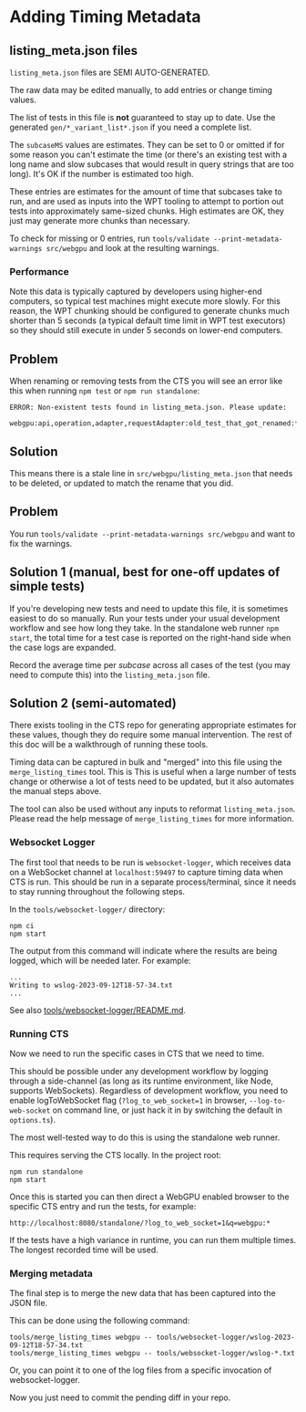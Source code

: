 # Adding Timing Metadata

## listing_meta.json files

`listing_meta.json` files are SEMI AUTO-GENERATED.

The raw data may be edited manually, to add entries or change timing values.

The list of tests in this file is **not** guaranteed to stay up to date.
Use the generated `gen/*_variant_list*.json` if you need a complete list.

The `subcaseMS` values are estimates. They can be set to 0 or omitted if for some reason
you can't estimate the time (or there's an existing test with a long name and
slow subcases that would result in query strings that are too long).
It's OK if the number is estimated too high.

These entries are estimates for the amount of time that subcases take to run,
and are used as inputs into the WPT tooling to attempt to portion out tests into
approximately same-sized chunks. High estimates are OK, they just may generate
more chunks than necessary.

To check for missing or 0 entries, run
`tools/validate --print-metadata-warnings src/webgpu`
and look at the resulting warnings.

### Performance

Note this data is typically captured by developers using higher-end
computers, so typical test machines might execute more slowly. For this
reason, the WPT chunking should be configured to generate chunks much shorter
than 5 seconds (a typical default time limit in WPT test executors) so they
should still execute in under 5 seconds on lower-end computers.

## Problem

When renaming or removing tests from the CTS you will see an error like this
when running `npm test` or `npm run standalone`:

```
ERROR: Non-existent tests found in listing_meta.json. Please update:
  webgpu:api,operation,adapter,requestAdapter:old_test_that_got_renamed:*
```

## Solution

This means there is a stale line in `src/webgpu/listing_meta.json` that needs
to be deleted, or updated to match the rename that you did.

## Problem

You run `tools/validate --print-metadata-warnings src/webgpu`
and want to fix the warnings.

## Solution 1 (manual, best for one-off updates of simple tests)

If you're developing new tests and need to update this file, it is sometimes
easiest to do so manually. Run your tests under your usual development workflow
and see how long they take. In the standalone web runner `npm start`, the total
time for a test case is reported on the right-hand side when the case logs are
expanded.

Record the average time per *subcase* across all cases of the test (you may need
to compute this) into the `listing_meta.json` file.

## Solution 2 (semi-automated)

There exists tooling in the CTS repo for generating appropriate estimates for
these values, though they do require some manual intervention. The rest of this
doc will be a walkthrough of running these tools.

Timing data can be captured in bulk and "merged" into this file using
the `merge_listing_times` tool. This is
This is useful when a large number of tests
change or otherwise a lot of tests need to be updated, but it also automates the
manual steps above.

The tool can also be used without any inputs to reformat `listing_meta.json`.
Please read the help message of `merge_listing_times` for more information.

### Websocket Logger

The first tool that needs to be run is `websocket-logger`, which receives data
on a WebSocket channel at `localhost:59497` to capture timing data when CTS is run. This
should be run in a separate process/terminal, since it needs to stay running
throughout the following steps.

In the `tools/websocket-logger/` directory:

```
npm ci
npm start
```

The output from this command will indicate where the results are being logged,
which will be needed later. For example:

```
...
Writing to wslog-2023-09-12T18-57-34.txt
...
```

See also [tools/websocket-logger/README.md](../tools/websocket-logger/README.md).

### Running CTS

Now we need to run the specific cases in CTS that we need to time.

This should be possible under any development workflow by logging through a
side-channel (as long as its runtime environment, like Node, supports WebSockets).
Regardless of development workflow, you need to enable logToWebSocket flag
(`?log_to_web_socket=1` in browser, `--log-to-web-socket` on command line, or
just hack it in by switching the default in `options.ts`).

The most well-tested way to do this is using the standalone web runner.

This requires serving the CTS locally. In the project root:

```
npm run standalone
npm start
```

Once this is started you can then direct a WebGPU enabled browser to the
specific CTS entry and run the tests, for example:

```
http://localhost:8080/standalone/?log_to_web_socket=1&q=webgpu:*
```

If the tests have a high variance in runtime, you can run them multiple times.
The longest recorded time will be used.

### Merging metadata

The final step is to merge the new data that has been captured into the JSON
file.

This can be done using the following command:

```
tools/merge_listing_times webgpu -- tools/websocket-logger/wslog-2023-09-12T18-57-34.txt
tools/merge_listing_times webgpu -- tools/websocket-logger/wslog-*.txt
```

Or, you can point it to one of the log files from a specific invocation of websocket-logger.

Now you just need to commit the pending diff in your repo.
